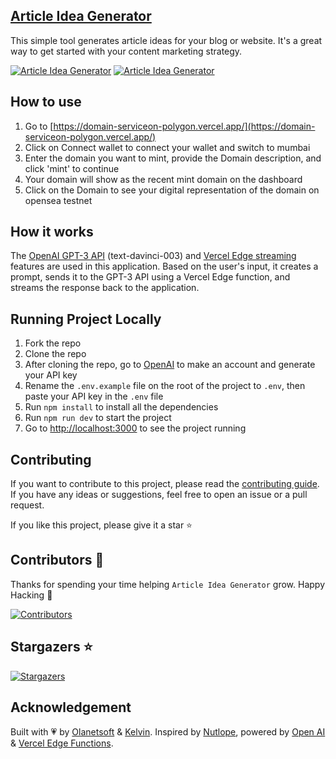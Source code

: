 ## [Article Idea Generator](https://www.articleideagenerator.com/)

This simple tool generates article ideas for your blog or website. It's a great way to get started with your content marketing strategy.

[![Article Idea Generator](./public/screenshot.png)](https://www.articleideagenerator.com/)
[![Article Idea Generator](./public/screenshot-2.png)](https://www.articleideagenerator.com/)

## How to use

1. Go to [https://domain-serviceon-polygon.vercel.app/](https://domain-serviceon-polygon.vercel.app/)
2. Click on Connect wallet to connect your wallet and switch to mumbai
3. Enter the domain you want to mint, provide the Domain description, and click 'mint' to continue
4. Your domain will show as the recent mint domain on the dashboard
5. Click on the Domain to see your digital representation of the domain on opensea testnet


## How it works

The [OpenAI GPT-3 API](https://openai.com/api/) (text-davinci-003) and [Vercel Edge streaming](https://vercel.com/features/edge-functions) features are used in this application. Based on the user's input, it creates a prompt, sends it to the GPT-3 API using a Vercel Edge function, and streams the response back to the application.

## Running Project Locally

1. Fork the repo
2. Clone the repo
3. After cloning the repo, go to [OpenAI](https://beta.openai.com/account/api-keys) to make an account and generate your API key
4. Rename the `.env.example` file on the root of the project to `.env`, then paste your API key in the `.env` file
5. Run `npm install` to install all the dependencies
6. Run `npm run dev` to start the project
7. Go to [http://localhost:3000](http://localhost:3000) to see the project running

## Contributing

If you want to contribute to this project, please read the [contributing guide](./CONTRIBUTING.md). If you have any ideas or suggestions, feel free to open an issue or a pull request. 

If you like this project, please give it a star ⭐️


## Contributors 💪

Thanks for spending your time helping `Article Idea Generator` grow. Happy Hacking 🍻

[![Contributors](https://contrib.rocks/image?repo=Olanetsoft/article-idea-generator)](https://github.com/Olanetsoft/article-idea-generator/edit/main/README.md)

## Stargazers ⭐️

[![Stargazers](https://git-lister.onrender.com/api/stars/Olanetsoft/article-idea-generator?limit=15)](https://github.com/Olanetsoft/article-idea-generator)


## Acknowledgement

Built with 💗 by [Olanetsoft](https://twitter.com/olanetsoft) & [Kelvin](https://twitter.com/iam_kelvinjnr). Inspired by [Nutlope](https://twitter.com/nutlope), powered by [Open AI](https://openai.com/) & [Vercel Edge Functions](https://vercel.com).
